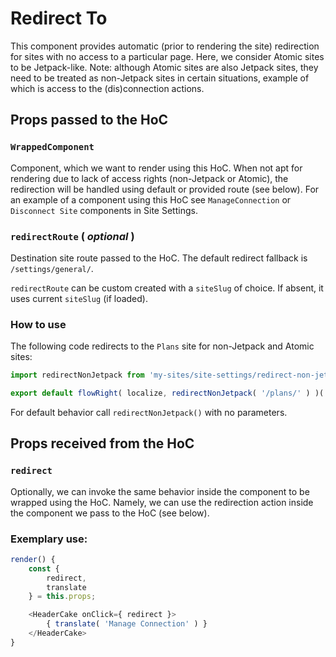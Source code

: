 # Redirect To

This component provides automatic (prior to rendering the site) redirection for sites with no access to a particular page.
Here, we consider Atomic sites to be Jetpack-like. Note: although Atomic sites are also Jetpack sites, they need to be treated as non-Jetpack sites in certain situations, example of which is access to the (dis)connection actions.

## Props passed to the HoC

### `WrappedComponent`

Component, which we want to render using this HoC. When not apt for rendering
due to lack of access rights (non-Jetpack or Atomic), the redirection will be handled using default or provided route (see below). For an example of
a component using this HoC see `ManageConnection` or `Disconnect Site` components in Site Settings.

### `redirectRoute` ( _optional_ )

Destination site route passed to the HoC. The default redirect fallback is `/settings/general/`.

`redirectRoute` can be custom created with a `siteSlug` of choice.
If absent, it uses current `siteSlug` (if loaded).

### How to use

The following code redirects to the `Plans` site for non-Jetpack and Atomic
sites:

```js
import redirectNonJetpack from 'my-sites/site-settings/redirect-non-jetpack';

export default flowRight( localize, redirectNonJetpack( '/plans/' ) )( WrappedComponent );
```

For default behavior call `redirectNonJetpack()` with no parameters.

## Props received from the HoC

### `redirect`

Optionally, we can invoke the same behavior inside the component
to be wrapped using the HoC. Namely, we can use the redirection action inside the component we pass to the HoC (see below).

### Exemplary use:

```js
render() {
	const {
		redirect,
		translate
	} = this.props;

	<HeaderCake onClick={ redirect }>
		{ translate( 'Manage Connection' ) }
	</HeaderCake>
}
```
